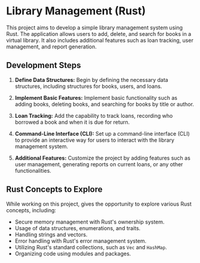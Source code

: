 # Library Management (Rust)

This project aims to develop a simple library management system using Rust. The application allows users to add, delete, and search for books in a virtual library. It also includes additional features such as loan tracking, user management, and report generation.

## Development Steps

1. **Define Data Structures:** Begin by defining the necessary data structures, including structures for books, users, and loans.

2. **Implement Basic Features:** Implement basic functionality such as adding books, deleting books, and searching for books by title or author.

3. **Loan Tracking:** Add the capability to track loans, recording who borrowed a book and when it is due for return.

4. **Command-Line Interface (CLI):** Set up a command-line interface (CLI) to provide an interactive way for users to interact with the library management system.

5. **Additional Features:** Customize the project by adding features such as user management, generating reports on current loans, or any other functionalities.

## Rust Concepts to Explore

While working on this project, gives the opportunity to explore various Rust concepts, including:

- Secure memory management with Rust's ownership system.
- Usage of data structures, enumerations, and traits.
- Handling strings and vectors.
- Error handling with Rust's error management system.
- Utilizing Rust's standard collections, such as `Vec` and `HashMap`.
- Organizing code using modules and packages.
